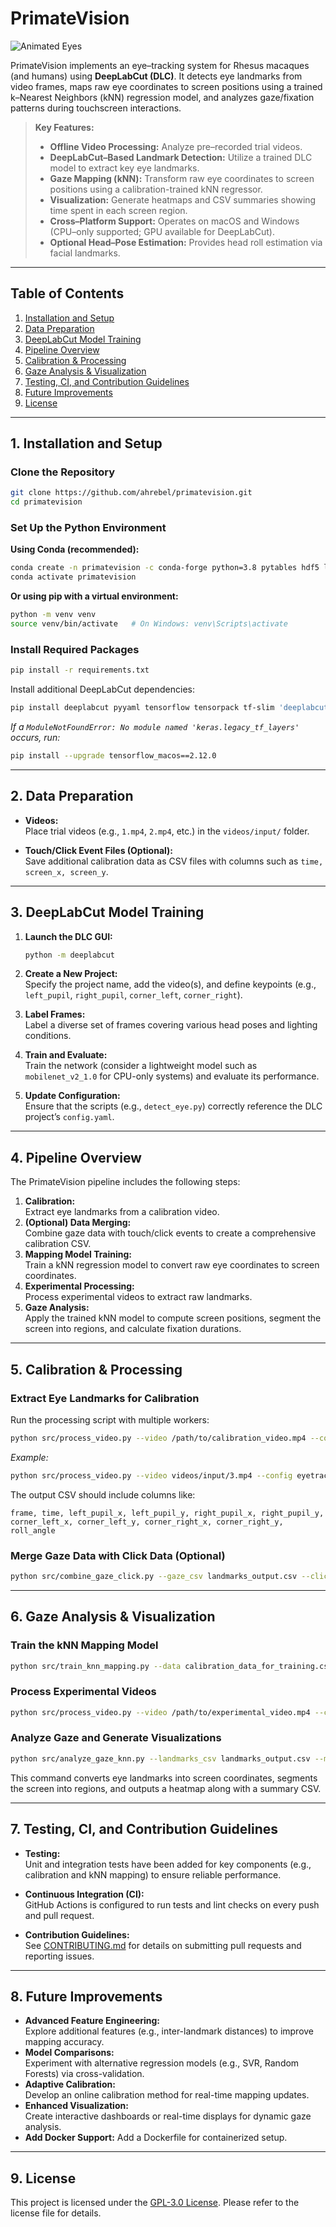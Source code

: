 # PrimateVision

![Animated Eyes](https://github.com/user-attachments/assets/0f245b14-ec20-4a11-868a-ae207a7dfa1d)

PrimateVision implements an eye–tracking system for Rhesus macaques (and humans) using **DeepLabCut (DLC)**. It detects eye landmarks from video frames, maps raw eye coordinates to screen positions using a trained k–Nearest Neighbors (kNN) regression model, and analyzes gaze/fixation patterns during touchscreen interactions.

> **Key Features:**
> - **Offline Video Processing:** Analyze pre–recorded trial videos.
> - **DeepLabCut–Based Landmark Detection:** Utilize a trained DLC model to extract key eye landmarks.
> - **Gaze Mapping (kNN):** Transform raw eye coordinates to screen positions using a calibration-trained kNN regressor.
> - **Visualization:** Generate heatmaps and CSV summaries showing time spent in each screen region.
> - **Cross–Platform Support:** Operates on macOS and Windows (CPU–only supported; GPU available for DeepLabCut).
> - **Optional Head–Pose Estimation:** Provides head roll estimation via facial landmarks.

---

## Table of Contents

1. [Installation and Setup](#installation-and-setup)
2. [Data Preparation](#data-preparation)
3. [DeepLabCut Model Training](#deeplabcut-model-training)
4. [Pipeline Overview](#pipeline-overview)
5. [Calibration & Processing](#calibration--processing)
6. [Gaze Analysis & Visualization](#gaze-analysis--visualization)
7. [Testing, CI, and Contribution Guidelines](#testing-ci-and-contribution-guidelines)
8. [Future Improvements](#future-improvements)
9. [License](#license)

---

## 1. Installation and Setup

### Clone the Repository

```bash
git clone https://github.com/ahrebel/primatevision.git
cd primatevision
```

### Set Up the Python Environment

**Using Conda (recommended):**

```bash
conda create -n primatevision -c conda-forge python=3.8 pytables hdf5 lzo opencv numpy pandas matplotlib scikit-learn scikit-image scipy tqdm statsmodels
conda activate primatevision
```

**Or using pip with a virtual environment:**

```bash
python -m venv venv
source venv/bin/activate   # On Windows: venv\Scripts\activate
```

### Install Required Packages

```bash
pip install -r requirements.txt
```

Install additional DeepLabCut dependencies:

```bash
pip install deeplabcut pyyaml tensorflow tensorpack tf-slim 'deeplabcut[gui]'
```

*If a `ModuleNotFoundError: No module named 'keras.legacy_tf_layers'` occurs, run:*

```bash
pip install --upgrade tensorflow_macos==2.12.0
```

---

## 2. Data Preparation

- **Videos:**  
  Place trial videos (e.g., `1.mp4`, `2.mp4`, etc.) in the `videos/input/` folder.
  
- **Touch/Click Event Files (Optional):**  
  Save additional calibration data as CSV files with columns such as `time, screen_x, screen_y`.

---

## 3. DeepLabCut Model Training

1. **Launch the DLC GUI:**

   ```bash
   python -m deeplabcut
   ```

2. **Create a New Project:**  
   Specify the project name, add the video(s), and define keypoints (e.g., `left_pupil`, `right_pupil`, `corner_left`, `corner_right`).

3. **Label Frames:**  
   Label a diverse set of frames covering various head poses and lighting conditions.

4. **Train and Evaluate:**  
   Train the network (consider a lightweight model such as `mobilenet_v2_1.0` for CPU-only systems) and evaluate its performance.

5. **Update Configuration:**  
   Ensure that the scripts (e.g., `detect_eye.py`) correctly reference the DLC project’s `config.yaml`.

---

## 4. Pipeline Overview

The PrimateVision pipeline includes the following steps:

1. **Calibration:**  
   Extract eye landmarks from a calibration video.
2. **(Optional) Data Merging:**  
   Combine gaze data with touch/click events to create a comprehensive calibration CSV.
3. **Mapping Model Training:**  
   Train a kNN regression model to convert raw eye coordinates to screen coordinates.
4. **Experimental Processing:**  
   Process experimental videos to extract raw landmarks.
5. **Gaze Analysis:**  
   Apply the trained kNN model to compute screen positions, segment the screen into regions, and calculate fixation durations.

---

## 5. Calibration & Processing

### Extract Eye Landmarks for Calibration

Run the processing script with multiple workers:

```bash
python src/process_video.py --video /path/to/calibration_video.mp4 --config /path/to/dlc_config.yaml --output landmarks_output.csv --workers 4
```

*Example:*

```bash
python src/process_video.py --video videos/input/3.mp4 --config eyetracking-ahrebel-2025-02-26/config.yaml --output landmarks_output.csv --workers 4
```

The output CSV should include columns like:

```
frame, time, left_pupil_x, left_pupil_y, right_pupil_x, right_pupil_y, corner_left_x, corner_left_y, corner_right_x, corner_right_y, roll_angle
```

### Merge Gaze Data with Click Data (Optional)

```bash
python src/combine_gaze_click.py --gaze_csv landmarks_output.csv --click_file /path/to/your_click_file.csv --output_csv calibration_data_for_training.csv --max_time_diff 0.1
```

---

## 6. Gaze Analysis & Visualization

### Train the kNN Mapping Model

```bash
python src/train_knn_mapping.py --data calibration_data_for_training.csv --output data/trained_model/knn_mapping_model.joblib --neighbors 5
```

### Process Experimental Videos

```bash
python src/process_video.py --video /path/to/experimental_video.mp4 --config /path/to/dlc_config.yaml --output landmarks_output.csv --workers 4
```

### Analyze Gaze and Generate Visualizations

```bash
python src/analyze_gaze_knn.py --landmarks_csv landmarks_output.csv --model data/trained_model/knn_mapping_model.joblib --screen_width 1920 --screen_height 1080 --n_cols 3 --n_rows 3 --output_heatmap gaze_heatmap.png --output_sections section_durations.csv
```

This command converts eye landmarks into screen coordinates, segments the screen into regions, and outputs a heatmap along with a summary CSV.

---

## 7. Testing, CI, and Contribution Guidelines

- **Testing:**  
  Unit and integration tests have been added for key components (e.g., calibration and kNN mapping) to ensure reliable performance.
  
- **Continuous Integration (CI):**  
  GitHub Actions is configured to run tests and lint checks on every push and pull request.
  
- **Contribution Guidelines:**  
  See [CONTRIBUTING.md](CONTRIBUTING.md) for details on submitting pull requests and reporting issues.

---

## 8. Future Improvements

- **Advanced Feature Engineering:**  
  Explore additional features (e.g., inter-landmark distances) to improve mapping accuracy.
- **Model Comparisons:**  
  Experiment with alternative regression models (e.g., SVR, Random Forests) via cross-validation.
- **Adaptive Calibration:**  
  Develop an online calibration method for real-time mapping updates.
- **Enhanced Visualization:**  
  Create interactive dashboards or real-time displays for dynamic gaze analysis.
- **Add Docker Support:**
  Add a Dockerfile for containerized setup.

---

## 9. License

This project is licensed under the [GPL-3.0 License](LICENSE). Please refer to the license file for details.
